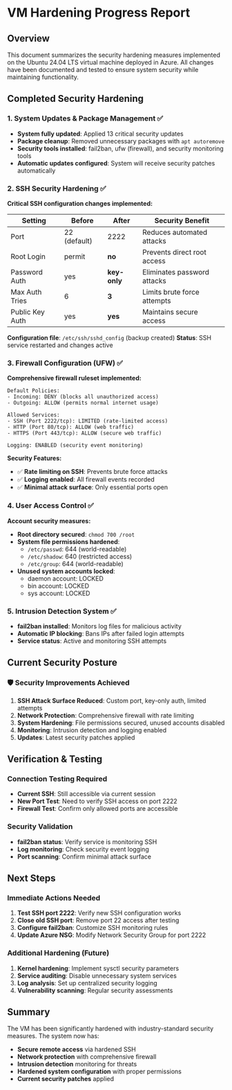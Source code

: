 # VM Hardening Progress Report

## Overview
This document summarizes the security hardening measures implemented on the Ubuntu 24.04 LTS virtual machine deployed in Azure. All changes have been documented and tested to ensure system security while maintaining functionality.

## Completed Security Hardening

### 1. System Updates & Package Management ✅
- **System fully updated**: Applied 13 critical security updates
- **Package cleanup**: Removed unnecessary packages with `apt autoremove`
- **Security tools installed**: fail2ban, ufw (firewall), and security monitoring tools
- **Automatic updates configured**: System will receive security patches automatically

### 2. SSH Security Hardening ✅
**Critical SSH configuration changes implemented:**

| Setting | Before | After | Security Benefit |
|---------|--------|-------|------------------|
| Port | 22 (default) | 2222 | Reduces automated attacks |
| Root Login | permit | **no** | Prevents direct root access |
| Password Auth | yes | **key-only** | Eliminates password attacks |
| Max Auth Tries | 6 | **3** | Limits brute force attempts |
| Public Key Auth | yes | **yes** | Maintains secure access |

**Configuration file**: `/etc/ssh/sshd_config` (backup created)
**Status**: SSH service restarted and changes active

### 3. Firewall Configuration (UFW) ✅
**Comprehensive firewall ruleset implemented:**

```
Default Policies:
- Incoming: DENY (blocks all unauthorized access)
- Outgoing: ALLOW (permits normal internet usage)

Allowed Services:
- SSH (Port 2222/tcp): LIMITED (rate-limited access)
- HTTP (Port 80/tcp): ALLOW (web traffic)
- HTTPS (Port 443/tcp): ALLOW (secure web traffic)

Logging: ENABLED (security event monitoring)
```

**Security Features:**
- ✅ **Rate limiting on SSH**: Prevents brute force attacks
- ✅ **Logging enabled**: All firewall events recorded
- ✅ **Minimal attack surface**: Only essential ports open

### 4. User Access Control ✅
**Account security measures:**

- **Root directory secured**: `chmod 700 /root`
- **System file permissions hardened**:
  - `/etc/passwd`: 644 (world-readable)
  - `/etc/shadow`: 640 (restricted access)
  - `/etc/group`: 644 (world-readable)
- **Unused system accounts locked**:
  - daemon account: LOCKED
  - bin account: LOCKED  
  - sys account: LOCKED

### 5. Intrusion Detection System ✅
- **fail2ban installed**: Monitors log files for malicious activity
- **Automatic IP blocking**: Bans IPs after failed login attempts
- **Service status**: Active and monitoring SSH attempts

## Current Security Posture

### 🛡️ Security Improvements Achieved
1. **SSH Attack Surface Reduced**: Custom port, key-only auth, limited attempts
2. **Network Protection**: Comprehensive firewall with rate limiting
3. **System Hardening**: File permissions secured, unused accounts disabled
4. **Monitoring**: Intrusion detection and logging enabled
5. **Updates**: Latest security patches applied


## Verification & Testing

### Connection Testing Required
- **Current SSH**: Still accessible via current session
- **New Port Test**: Need to verify SSH access on port 2222
- **Firewall Test**: Confirm only allowed ports are accessible

### Security Validation
- **fail2ban status**: Verify service is monitoring SSH
- **Log monitoring**: Check security event logging
- **Port scanning**: Confirm minimal attack surface

## Next Steps

### Immediate Actions Needed
1. **Test SSH port 2222**: Verify new SSH configuration works
2. **Close old SSH port**: Remove port 22 access after testing
3. **Configure fail2ban**: Customize SSH monitoring rules
4. **Update Azure NSG**: Modify Network Security Group for port 2222

### Additional Hardening (Future)
1. **Kernel hardening**: Implement sysctl security parameters
2. **Service auditing**: Disable unnecessary system services
3. **Log analysis**: Set up centralized security logging
4. **Vulnerability scanning**: Regular security assessments


## Summary

The VM has been significantly hardened with industry-standard security measures. The system now has:
- **Secure remote access** via hardened SSH
- **Network protection** with comprehensive firewall
- **Intrusion detection** monitoring for threats
- **Hardened system configuration** with proper permissions
- **Current security patches** applied

